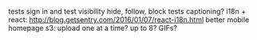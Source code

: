 tests sign in and test visibility
hide, follow, block tests
captioning?
i18n + react: http://blog.getsentry.com/2016/01/07/react-i18n.html
better mobile homepage
s3: upload one at a time? up to 8?
GIFs?
